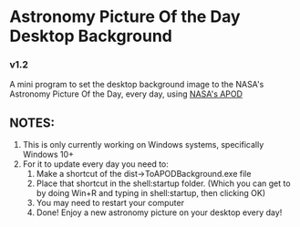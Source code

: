 # Astronomy Picture Of the Day Desktop Background
### v1.2

A mini program to set the desktop background image to the NASA's Astronomy Picture Of the Day, every day, using [NASA's APOD](https://github.com/nasa/apod-api/tree/master)

## NOTES:

1. This is only currently working on Windows systems, specifically Windows 10+
2. For it to update every day you need to:
   1. Make a shortcut of the dist->ToAPODBackground.exe file
   2. Place that shortcut in the shell:startup folder. (Which you can get to by doing Win+R and typing in shell:startup, then clicking OK)
   3. You may need to restart your computer
   4. Done! Enjoy a new astronomy picture on your desktop every day!
